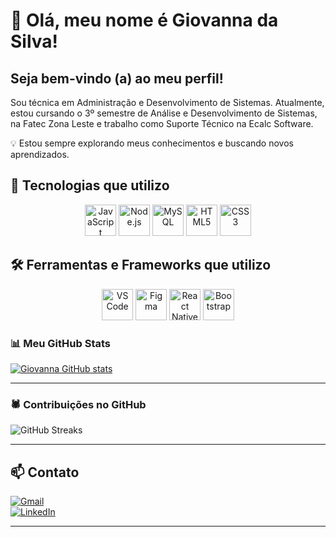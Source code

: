 # 👋 Olá, meu nome é Giovanna da Silva!  

## Seja bem-vindo (a) ao meu perfil!  

Sou técnica em Administração e Desenvolvimento de Sistemas. Atualmente, estou cursando o 3º semestre de Análise e Desenvolvimento de Sistemas, na Fatec Zona Leste e trabalho como Suporte Técnico na Ecalc Software.  

💡 Estou sempre explorando meus conhecimentos e buscando novos aprendizados.  

## 🚀 Tecnologias que utilizo 
<div align="center">
  <img src="https://cdn.jsdelivr.net/gh/devicons/devicon/icons/javascript/javascript-original.svg" height="50" alt="JavaScript"/>
  <img src="https://cdn.jsdelivr.net/gh/devicons/devicon/icons/nodejs/nodejs-original.svg" height="50" alt="Node.js"/>
  <img src="https://cdn.jsdelivr.net/gh/devicons/devicon/icons/mysql/mysql-original.svg" height="50" alt="MySQL"/>
  <img src="https://cdn.jsdelivr.net/gh/devicons/devicon/icons/html5/html5-original.svg" height="50" alt="HTML5"/>
  <img src="https://cdn.jsdelivr.net/gh/devicons/devicon/icons/css3/css3-original.svg" height="50" alt="CSS3"/>
</div>

## 🛠 Ferramentas e Frameworks que utilizo 
<div align="center">
  <img src="https://cdn.jsdelivr.net/gh/devicons/devicon/icons/vscode/vscode-original.svg" height="50" alt="VS Code"/>
  <img src="https://cdn.jsdelivr.net/gh/devicons/devicon/icons/figma/figma-original.svg" height="50" alt="Figma"/>
  <img src="https://cdn.jsdelivr.net/gh/devicons/devicon/icons/react/react-original.svg" height="50" alt="React Native"/>
  <img src="https://cdn.jsdelivr.net/gh/devicons/devicon/icons/bootstrap/bootstrap-original.svg" height="50" alt="Bootstrap"/>
</div>


### 📊 Meu GitHub Stats
 
[![Giovanna GitHub stats](https://github-readme-stats.vercel.app/api?username=GiovannaSXX&show_icons=true&count_private=true&hide=prs&theme=gruvbox)](https://github.com/anuraghazra/github-readme-stats)
 
---
 
### 🕷️ Contribuições no GitHub
 
![GitHub Streaks](https://github-readme-streak-stats.herokuapp.com/?user=ajlima12&theme=gruvbox)
 
---
## 📫 Contato  
[![Gmail](https://img.shields.io/badge/Gmail-D14836?style=for-the-badge&logo=gmail&logoColor=white)](giovannasilva.cvp@gmail.com)  
[![LinkedIn](https://img.shields.io/badge/LinkedIn-0077B5?style=for-the-badge&logo=linkedin&logoColor=white)](in/giovanna-da-silva)  

---

